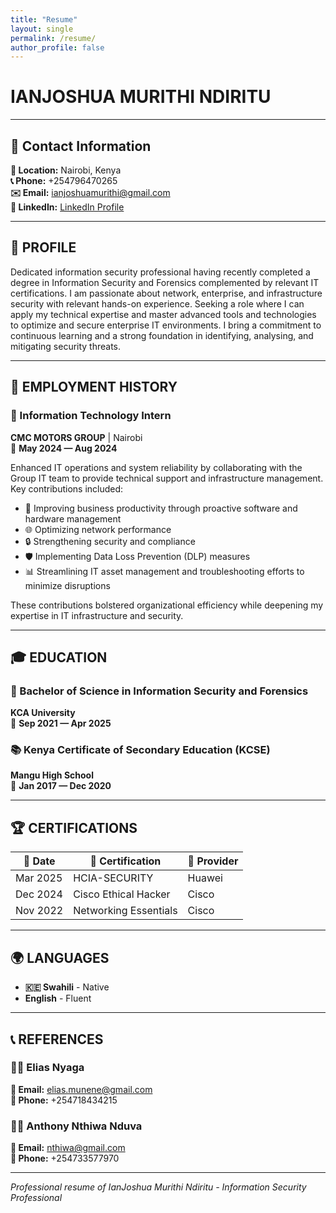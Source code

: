```yaml
---
title: "Resume"
layout: single
permalink: /resume/
author_profile: false
---
```


# IANJOSHUA MURITHI NDIRITU

---

## 📧 Contact Information

**📍 Location:** Nairobi, Kenya  
**📞 Phone:** +254796470265  
**✉️ Email:** ianjoshuamurithi@gmail.com  
**💼 LinkedIn:** [LinkedIn Profile](https://www.linkedin.com/in/ianjoshua-murithi/)

---

## 👤 PROFILE

Dedicated information security professional having recently completed a degree in Information Security and Forensics complemented by relevant IT certifications. I am passionate about network, enterprise, and infrastructure security with relevant hands-on experience. Seeking a role where I can apply my technical expertise and master advanced tools and technologies to optimize and secure enterprise IT environments. I bring a commitment to continuous learning and a strong foundation in identifying, analysing, and mitigating security threats.

---

## 💼 EMPLOYMENT HISTORY

### 🏢 Information Technology Intern
**CMC MOTORS GROUP** | Nairobi  
📅 **May 2024 — Aug 2024**

Enhanced IT operations and system reliability by collaborating with the Group IT team to provide technical support and infrastructure management. Key contributions included:

- 🔧 Improving business productivity through proactive software and hardware management
- 🌐 Optimizing network performance
- 🔒 Strengthening security and compliance
- 🛡️ Implementing Data Loss Prevention (DLP) measures
- 📊 Streamlining IT asset management and troubleshooting efforts to minimize disruptions

These contributions bolstered organizational efficiency while deepening my expertise in IT infrastructure and security.

---

## 🎓 EDUCATION

### 🎯 Bachelor of Science in Information Security and Forensics
**KCA University**  
📅 **Sep 2021 — Apr 2025**

### 📚 Kenya Certificate of Secondary Education (KCSE)
**Mangu High School**  
📅 **Jan 2017 — Dec 2020**

---

## 🏆 CERTIFICATIONS

| 📅 Date | 🏅 Certification | 🏢 Provider |
|---------|------------------|-------------|
| Mar 2025 | HCIA-SECURITY | Huawei |
| Dec 2024 | Cisco Ethical Hacker | Cisco |
| Nov 2022 | Networking Essentials | Cisco |

---

## 🌍 LANGUAGES

- **🇰🇪 Swahili** - Native
- **English** - Fluent

---

## 📞 REFERENCES

### 👨‍💼 Elias Nyaga
**📧 Email:** elias.munene@gmail.com  
**📱 Phone:** +254718434215

### 👨‍💼 Anthony Nthiwa Nduva
**📧 Email:** nthiwa@gmail.com  
**📱 Phone:** +254733577970

---

*Professional resume of IanJoshua Murithi Ndiritu - Information Security Professional*